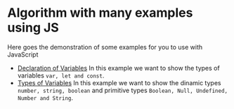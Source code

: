 # Algorithm with many examples using JS

Here goes the demonstration of some examples for you to use with JavaScript

- [Declaration of Variables](https://github.com/ExamplesJS/basic/blob/master/variables.js)
  In this example we want to show the types of variables `var, let and const`.
- [Types of Variables](https://github.com/ExamplesJS/basic/blob/master/types.js)
  In this example we want to show the dinamic types `number, string, boolean` and
  primitive types `Boolean, Null, Undefined, Number and String`. 
